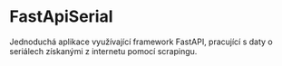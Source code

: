 # FastApiSerial

Jednoduchá aplikace využívající framework FastAPI, pracující s daty o seriálech získanými z internetu pomocí scrapingu.
